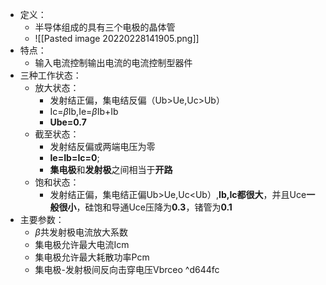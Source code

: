 - 定义：
	- 半导体组成的具有三个电极的晶体管
	- ![[Pasted image 20220228141905.png]]
- 特点：
	- 输入电流控制输出电流的电流控制型器件
- 三种工作状态：
	- 放大状态：
		- 发射结正偏，集电结反偏（Ub>Ue,Uc>Ub）
		- Ic=$\beta$Ib,Ie=$\beta$Ib+Ib
		- **Ube=0.7**
	- 截至状态：
		- 发射结反偏或两端电压为零
		- **Ie=Ib=Ic=0**;
		- **集电极**和**发射极**之间相当于**开路**
	- 饱和状态：
		- 发射结正偏，集电结正偏Ub>Ue,Uc<Ub）,**Ib,Ic都很大**，并且Uce**一般很小**，硅饱和导通Uce压降为**0.3**，锗管为**0.1**
- 主要参数：
	- $\beta$共发射极电流放大系数
	- 集电极允许最大电流Icm
	- 集电极允许最大耗散功率Pcm
	- 集电极-发射极间反向击穿电压Vbrceo ^d644fc
